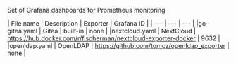 Set of Grafana dashboards for Prometheus monitoring

| File name | Description | Exporter | Grafana ID |
| --- | --- | --- |
|go-gitea.yaml | Gitea | built-in | none |
|nextcloud.yaml | NextCloud | https://hub.docker.com/r/fischerman/nextcloud-exporter-docker | 9632 |
|openldap.yaml | OpenLDAP |  https://github.com/tomcz/openldap_exporter | none |
 
